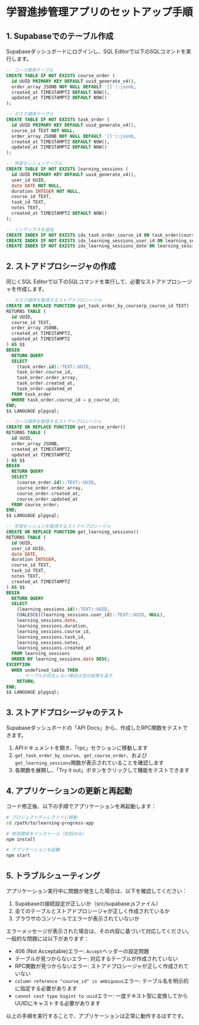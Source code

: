 # 学習進捗管理アプリのセットアップ手順

## 1. Supabaseでのテーブル作成

Supabaseダッシュボードにログインし、SQL Editorで以下のSQLコマンドを実行します。

```sql
-- コース順序テーブル
CREATE TABLE IF NOT EXISTS course_order (
  id UUID PRIMARY KEY DEFAULT uuid_generate_v4(),
  order_array JSONB NOT NULL DEFAULT '[]'::jsonb,
  created_at TIMESTAMPTZ DEFAULT NOW(),
  updated_at TIMESTAMPTZ DEFAULT NOW()
);

-- タスク順序テーブル
CREATE TABLE IF NOT EXISTS task_order (
  id UUID PRIMARY KEY DEFAULT uuid_generate_v4(),
  course_id TEXT NOT NULL,
  order_array JSONB NOT NULL DEFAULT '[]'::jsonb,
  created_at TIMESTAMPTZ DEFAULT NOW(),
  updated_at TIMESTAMPTZ DEFAULT NOW()
);

-- 学習セッションテーブル
CREATE TABLE IF NOT EXISTS learning_sessions (
  id UUID PRIMARY KEY DEFAULT uuid_generate_v4(),
  user_id UUID,
  date DATE NOT NULL,
  duration INTEGER NOT NULL,
  course_id TEXT,
  task_id TEXT,
  notes TEXT,
  created_at TIMESTAMPTZ DEFAULT NOW()
);

-- インデックスを追加
CREATE INDEX IF NOT EXISTS idx_task_order_course_id ON task_order(course_id);
CREATE INDEX IF NOT EXISTS idx_learning_sessions_user_id ON learning_sessions(user_id);
CREATE INDEX IF NOT EXISTS idx_learning_sessions_date ON learning_sessions(date);
```

## 2. ストアドプロシージャの作成

同じくSQL Editorで以下のSQLコマンドを実行して、必要なストアドプロシージャを作成します。

```sql
-- タスク順序を取得するストアドプロシージャ
CREATE OR REPLACE FUNCTION get_task_order_by_course(p_course_id TEXT)
RETURNS TABLE (
  id UUID,
  course_id TEXT,
  order_array JSONB,
  created_at TIMESTAMPTZ,
  updated_at TIMESTAMPTZ
) AS $$
BEGIN
  RETURN QUERY
  SELECT 
    (task_order.id)::TEXT::UUID,
    task_order.course_id,
    task_order.order_array,
    task_order.created_at,
    task_order.updated_at
  FROM task_order
  WHERE task_order.course_id = p_course_id;
END;
$$ LANGUAGE plpgsql;

-- コース順序を取得するストアドプロシージャ
CREATE OR REPLACE FUNCTION get_course_order()
RETURNS TABLE (
  id UUID,
  order_array JSONB,
  created_at TIMESTAMPTZ,
  updated_at TIMESTAMPTZ
) AS $$
BEGIN
  RETURN QUERY
  SELECT 
    (course_order.id)::TEXT::UUID,
    course_order.order_array,
    course_order.created_at,
    course_order.updated_at
  FROM course_order;
END;
$$ LANGUAGE plpgsql;

-- 学習セッションを取得するストアドプロシージャ
CREATE OR REPLACE FUNCTION get_learning_sessions()
RETURNS TABLE (
  id UUID,
  user_id UUID,
  date DATE,
  duration INTEGER,
  course_id TEXT,
  task_id TEXT,
  notes TEXT,
  created_at TIMESTAMPTZ
) AS $$
BEGIN
  RETURN QUERY
  SELECT 
    (learning_sessions.id)::TEXT::UUID,
    COALESCE((learning_sessions.user_id)::TEXT::UUID, NULL),
    learning_sessions.date,
    learning_sessions.duration,
    learning_sessions.course_id,
    learning_sessions.task_id,
    learning_sessions.notes,
    learning_sessions.created_at
  FROM learning_sessions
  ORDER BY learning_sessions.date DESC;
EXCEPTION
  WHEN undefined_table THEN
    -- テーブルが存在しない場合は空の結果を返す
    RETURN;
END;
$$ LANGUAGE plpgsql;
```

## 3. ストアドプロシージャのテスト

Supabaseダッシュボードの「API Docs」から、作成したRPC関数をテストできます。

1. APIドキュメントを開き、「rpc」セクションに移動します
2. `get_task_order_by_course`、`get_course_order`、および`get_learning_sessions`関数が表示されていることを確認します
3. 各関数を展開し、「Try it out」ボタンをクリックして機能をテストできます

## 4. アプリケーションの更新と再起動

コード修正後、以下の手順でアプリケーションを再起動します：

```bash
# プロジェクトディレクトリに移動
cd /path/to/learning-progress-app

# 依存関係をインストール（初回のみ）
npm install

# アプリケーションを起動
npm start
```

## 5. トラブルシューティング

アプリケーション実行中に問題が発生した場合は、以下を確認してください：

1. Supabaseの接続設定が正しいか（src/supabase.jsファイル）
2. 全てのテーブルとストアドプロシージャが正しく作成されているか
3. ブラウザのコンソールでエラーが表示されていないか

エラーメッセージが表示された場合は、その内容に基づいて対応してください。一般的な問題には以下があります：

- 406 (Not Acceptable)エラー: `Accept`ヘッダーの設定問題
- テーブルが見つからないエラー: 対応するテーブルが作成されていない
- RPC関数が見つからないエラー: ストアドプロシージャが正しく作成されていない
- `column reference "course_id" is ambiguous`エラー: テーブル名を明示的に指定する必要があります
- `cannot cast type bigint to uuid`エラー: 一度テキスト型に変換してからUUIDにキャストする必要があります

以上の手順を実行することで、アプリケーションは正常に動作するはずです。